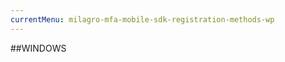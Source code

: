 ```yaml
---
currentMenu: milagro-mfa-mobile-sdk-registration-methods-wp
---
```


<div id="generated-toc" class="generate_from_h2"></div>

##WINDOWS